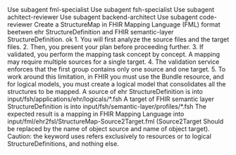 <subagent>
Use subagent fml-specialist
Use subagent fsh-specialist
Use subagent achitect-reviewer
Use subagent backend-architect
Use subagent code-reviewer
</subagent>
<goal>
Create a StructureMap in FHIR Mapping Language (FML) format beetwen ehr StructureDefinition and FHIR semantic-layer StructureDefinition.
</goal>
<tasks>ok
1. You will first analyze the source files and the target files.
2. Then, you present your plan before proceeding further.
3. If validated, you perform the mapping task concept by concept. A mapping may require multiple sources for a single target.
4. The validation service enforces that the first group contains only one source and one target.
5. To work around this limitation, in FHIR you must use the Bundle resource, and for logical models, you must create a logical model that consolidates all the structures to be mapped.
</tasks>
<source>
A source of ehr StructureDefinition is into input/fsh/applications/ehr/logicals/*.fsh
</source>
<target>
A target of FHIR semantic layer StructureDefinition is into input/fsh/semantic-layer/profiles/*.fsh
</target>
<expected-output>
The expected result is a mapping in FHIR Mapping Language into input/fml/ehr2fsl/StructureMap-Source2Target.fml (Source2Target Should be replaced by the name of object source and name of object target). Caution: the keyword uses refers exclusively to resources or to logical StructureDefinitions, and nothing else.
</expected-output>